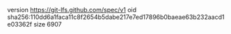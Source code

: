 version https://git-lfs.github.com/spec/v1
oid sha256:110dd6a1faca11c8f2654b5dabe217e7ed17896b0baeae63b232aacd1e03362f
size 6907
